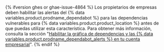 {% ifversion ghes or ghae-issue-4864 %}
Los propietarios de empresas deben habilitar
las alertas del {% data variables.product.prodname_dependabot %} para las dependencias vulnerables para {% data variables.product.product_location %} antes de que puedas utilizar esta característica. Para obtener más información, consulta la sección "[Habilitar la gráfica de dependencias y las {% data variables.product.prodname_dependabot_alerts %} en tu cuenta empresarial](/admin/configuration/managing-connections-between-your-enterprise-accounts/enabling-the-dependency-graph-and-dependabot-alerts-on-your-enterprise-account)".
{% endif %}
